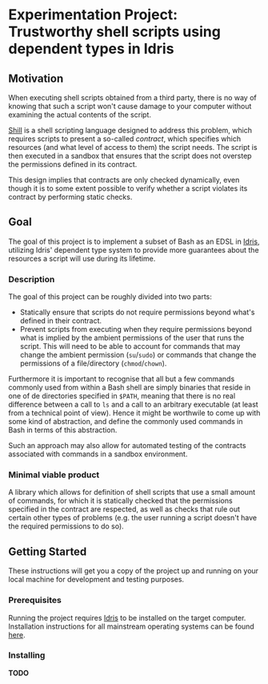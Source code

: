 # Experimentation Project: Trustworthy shell scripts using dependent types in Idris

## Motivation 

When executing shell scripts obtained from a third party, there is no way of knowing that such a script won't cause damage to your computer without examining the actual contents of the script. 

[Shill](http://shill.seas.harvard.edu/shill-osdi-2014.pdf) is a shell scripting language designed to address this problem, which requires scripts to present a so-called *contract*, which specifies which resources (and what level of access to them) the script needs. The script is then executed in a sandbox that ensures that the script does not overstep the permissions defined in its contract. 

This design implies that contracts are only checked dynamically, even though it is to some extent possible to verify whether a script violates its contract by performing static checks. 

## Goal

The goal of this project is to implement a subset of Bash as an EDSL in [Idris](https://www.idris-lang.org/), utilizing Idris' dependent type system to provide more guarantees about the resources a script will use during its lifetime. 

### Description

The goal of this project can be roughly divided into two parts:

* Statically ensure that scripts do not require permissions beyond what's defined in their contract. 
* Prevent scripts from executing when they require permissions beyond what is implied by the ambient permissions of the user that runs the script. This will need to be able to account for commands that may change the ambient permission (```su```/```sudo```) or commands that change the permissions of a file/directory (```chmod```/```chown```). 

Furthermore it is important to recognise that all but a few commands commonly used from within a Bash shell are simply binaries that reside in one of de directories specified in ```$PATH```, meaning that there is no real difference between a call to ```ls``` and a call to an arbitrary executable (at least from a technical point of view). Hence it might be worthwile to come up with some kind of abstraction, and define the commonly used commands in Bash in terms of this abstraction.

Such an approach may also allow for automated testing of the contracts associated with commands in a sandbox environment. 

### Minimal viable product

A library which allows for definition of shell scripts that use a small amount of commands, for which it is statically checked that the permissions specified in the contract are respected, as well as checks that rule out certain other types of problems (e.g. the user running a script doesn't have the required permissions to do so). 

## Getting Started

These instructions will get you a copy of the project up and running on your local machine for development and testing purposes. 

### Prerequisites

Running the project requires [Idris](https://www.idris-lang.org/) to be installed on the target computer. Installation instructions for all mainstream operating systems can be found [here](https://github.com/idris-lang/Idris-dev/wiki/Installation-Instructions). 

### Installing

**TODO**





